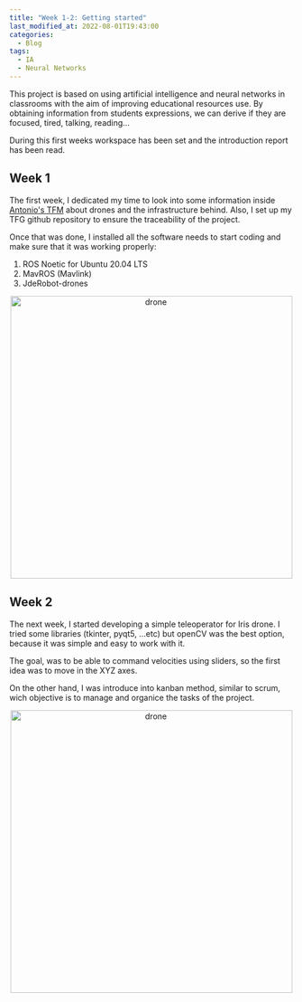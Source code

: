 ```yaml
---
title: "Week 1-2: Getting started"
last_modified_at: 2022-08-01T19:43:00
categories:
  - Blog
tags:
  - IA
  - Neural Networks
---
```


This project is based on using artificial intelligence and neural networks in classrooms with the aim of improving educational resources use.
By obtaining information from students expressions, we can derive if they are focused, tired, talking, reading...

During this first weeks workspace has been set and the introduction report has been read.

## Week 1

The first week, I dedicated my time to look into some information inside [Antonio's TFM](https://github.com/RoboticsLabURJC/2020-tfm-antonio-triguero) about drones and the infrastructure behind. Also, I set up my TFG github repository to ensure the traceability of the project.

Once that was done, I installed all the software needs to start coding and make sure that it was working properly:

1. ROS Noetic for Ubuntu 20.04 LTS
2. MavROS (Mavlink)
3. JdeRobot-drones

<p align="center">
<img src="/2022-tfg-cristian-sanchez/images/px4_drone_gz.png" alt="drone" width="500"/>
</p>

## Week 2

The next week, I started developing a simple teleoperator for Iris drone. I tried  some libraries (tkinter, pyqt5, ...etc) but openCV was the best option, because it was simple and easy to work with it.

The goal, was to be able to command velocities using sliders, so the first idea was to move in the XYZ axes.

On the other hand, I was introduce into kanban method, similar to scrum, wich objective is to manage and organice the tasks of the project. 

<p align="center">
<img src="/2022-tfg-cristian-sanchez/images/axes_rc.png" alt="drone" width="500"/>
</p>
